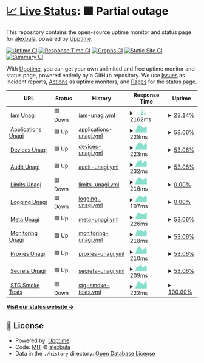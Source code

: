 # [📈 Live Status](https://alexbula.github.io/test_status): <!--live status--> **🟧 Partial outage**

This repository contains the open-source uptime monitor and status page for [alexbula](https://alexbula.github.io/test_status), powered by [Upptime](https://github.com/upptime/upptime).

[![Uptime CI](https://github.com/alexbula/test_status/workflows/Uptime%20CI/badge.svg)](https://github.com/alexbula/test_status/actions?query=workflow%3A%22Uptime+CI%22)
[![Response Time CI](https://github.com/alexbula/test_status/workflows/Response%20Time%20CI/badge.svg)](https://github.com/alexbula/test_status/actions?query=workflow%3A%22Response+Time+CI%22)
[![Graphs CI](https://github.com/alexbula/test_status/workflows/Graphs%20CI/badge.svg)](https://github.com/alexbula/test_status/actions?query=workflow%3A%22Graphs+CI%22)
[![Static Site CI](https://github.com/alexbula/test_status/workflows/Static%20Site%20CI/badge.svg)](https://github.com/alexbula/test_status/actions?query=workflow%3A%22Static+Site+CI%22)
[![Summary CI](https://github.com/alexbula/test_status/workflows/Summary%20CI/badge.svg)](https://github.com/alexbula/test_status/actions?query=workflow%3A%22Summary+CI%22)

With [Upptime](https://upptime.js.org), you can get your own unlimited and free uptime monitor and status page, powered entirely by a GitHub repository. We use [Issues](https://github.com/alexbula/test_status/issues) as incident reports, [Actions](https://github.com/alexbula/test_status/actions) as uptime monitors, and [Pages](https://alexbula.github.io/test_status) for the status page.

<!--start: status pages-->
<!-- This summary is generated by Upptime (https://github.com/upptime/upptime) -->
<!-- Do not edit this manually, your changes will be overwritten -->
<!-- prettier-ignore -->
| URL | Status | History | Response Time | Uptime |
| --- | ------ | ------- | ------------- | ------ |
| <img alt="" src="https://icons.duckduckgo.com/ip3/iam.europe-west3.unagi.dev02.nttclouds.co.ico" height="13"> [Iam Unagi](https://iam.europe-west3.unagi.dev02.nttclouds.co/diagnostics/v1alpha2:healthcheck) | 🟥 Down | [iam-unagi.yml](https://github.com/AlexBula/test_status/commits/HEAD/history/iam-unagi.yml) | <details><summary><img alt="Response time graph" src="./graphs/iam-unagi/response-time-week.png" height="20"> 2162ms</summary><br><a href="https://alexbula.github.io/test_status/history/iam-unagi"><img alt="Response time 1245" src="https://img.shields.io/endpoint?url=https%3A%2F%2Fraw.githubusercontent.com%2FAlexBula%2Ftest_status%2FHEAD%2Fapi%2Fiam-unagi%2Fresponse-time.json"></a><br><a href="https://alexbula.github.io/test_status/history/iam-unagi"><img alt="24-hour response time 791" src="https://img.shields.io/endpoint?url=https%3A%2F%2Fraw.githubusercontent.com%2FAlexBula%2Ftest_status%2FHEAD%2Fapi%2Fiam-unagi%2Fresponse-time-day.json"></a><br><a href="https://alexbula.github.io/test_status/history/iam-unagi"><img alt="7-day response time 2162" src="https://img.shields.io/endpoint?url=https%3A%2F%2Fraw.githubusercontent.com%2FAlexBula%2Ftest_status%2FHEAD%2Fapi%2Fiam-unagi%2Fresponse-time-week.json"></a><br><a href="https://alexbula.github.io/test_status/history/iam-unagi"><img alt="30-day response time 1245" src="https://img.shields.io/endpoint?url=https%3A%2F%2Fraw.githubusercontent.com%2FAlexBula%2Ftest_status%2FHEAD%2Fapi%2Fiam-unagi%2Fresponse-time-month.json"></a><br><a href="https://alexbula.github.io/test_status/history/iam-unagi"><img alt="1-year response time 1245" src="https://img.shields.io/endpoint?url=https%3A%2F%2Fraw.githubusercontent.com%2FAlexBula%2Ftest_status%2FHEAD%2Fapi%2Fiam-unagi%2Fresponse-time-year.json"></a></details> | <details><summary><a href="https://alexbula.github.io/test_status/history/iam-unagi">28.14%</a></summary><a href="https://alexbula.github.io/test_status/history/iam-unagi"><img alt="All-time uptime 61.44%" src="https://img.shields.io/endpoint?url=https%3A%2F%2Fraw.githubusercontent.com%2FAlexBula%2Ftest_status%2FHEAD%2Fapi%2Fiam-unagi%2Fuptime.json"></a><br><a href="https://alexbula.github.io/test_status/history/iam-unagi"><img alt="24-hour uptime 46.92%" src="https://img.shields.io/endpoint?url=https%3A%2F%2Fraw.githubusercontent.com%2FAlexBula%2Ftest_status%2FHEAD%2Fapi%2Fiam-unagi%2Fuptime-day.json"></a><br><a href="https://alexbula.github.io/test_status/history/iam-unagi"><img alt="7-day uptime 28.14%" src="https://img.shields.io/endpoint?url=https%3A%2F%2Fraw.githubusercontent.com%2FAlexBula%2Ftest_status%2FHEAD%2Fapi%2Fiam-unagi%2Fuptime-week.json"></a><br><a href="https://alexbula.github.io/test_status/history/iam-unagi"><img alt="30-day uptime 61.44%" src="https://img.shields.io/endpoint?url=https%3A%2F%2Fraw.githubusercontent.com%2FAlexBula%2Ftest_status%2FHEAD%2Fapi%2Fiam-unagi%2Fuptime-month.json"></a><br><a href="https://alexbula.github.io/test_status/history/iam-unagi"><img alt="1-year uptime 61.44%" src="https://img.shields.io/endpoint?url=https%3A%2F%2Fraw.githubusercontent.com%2FAlexBula%2Ftest_status%2FHEAD%2Fapi%2Fiam-unagi%2Fuptime-year.json"></a></details>
| <img alt="" src="https://icons.duckduckgo.com/ip3/applications.europe-west3.unagi.dev02.nttclouds.co.ico" height="13"> [Applications Unagi](https://applications.europe-west3.unagi.dev02.nttclouds.co/diagnostics/v1alpha2:healthcheck) | 🟩 Up | [applications-unagi.yml](https://github.com/AlexBula/test_status/commits/HEAD/history/applications-unagi.yml) | <details><summary><img alt="Response time graph" src="./graphs/applications-unagi/response-time-week.png" height="20"> 228ms</summary><br><a href="https://alexbula.github.io/test_status/history/applications-unagi"><img alt="Response time 229" src="https://img.shields.io/endpoint?url=https%3A%2F%2Fraw.githubusercontent.com%2FAlexBula%2Ftest_status%2FHEAD%2Fapi%2Fapplications-unagi%2Fresponse-time.json"></a><br><a href="https://alexbula.github.io/test_status/history/applications-unagi"><img alt="24-hour response time 212" src="https://img.shields.io/endpoint?url=https%3A%2F%2Fraw.githubusercontent.com%2FAlexBula%2Ftest_status%2FHEAD%2Fapi%2Fapplications-unagi%2Fresponse-time-day.json"></a><br><a href="https://alexbula.github.io/test_status/history/applications-unagi"><img alt="7-day response time 228" src="https://img.shields.io/endpoint?url=https%3A%2F%2Fraw.githubusercontent.com%2FAlexBula%2Ftest_status%2FHEAD%2Fapi%2Fapplications-unagi%2Fresponse-time-week.json"></a><br><a href="https://alexbula.github.io/test_status/history/applications-unagi"><img alt="30-day response time 229" src="https://img.shields.io/endpoint?url=https%3A%2F%2Fraw.githubusercontent.com%2FAlexBula%2Ftest_status%2FHEAD%2Fapi%2Fapplications-unagi%2Fresponse-time-month.json"></a><br><a href="https://alexbula.github.io/test_status/history/applications-unagi"><img alt="1-year response time 229" src="https://img.shields.io/endpoint?url=https%3A%2F%2Fraw.githubusercontent.com%2FAlexBula%2Ftest_status%2FHEAD%2Fapi%2Fapplications-unagi%2Fresponse-time-year.json"></a></details> | <details><summary><a href="https://alexbula.github.io/test_status/history/applications-unagi">53.06%</a></summary><a href="https://alexbula.github.io/test_status/history/applications-unagi"><img alt="All-time uptime 56.42%" src="https://img.shields.io/endpoint?url=https%3A%2F%2Fraw.githubusercontent.com%2FAlexBula%2Ftest_status%2FHEAD%2Fapi%2Fapplications-unagi%2Fuptime.json"></a><br><a href="https://alexbula.github.io/test_status/history/applications-unagi"><img alt="24-hour uptime 100.00%" src="https://img.shields.io/endpoint?url=https%3A%2F%2Fraw.githubusercontent.com%2FAlexBula%2Ftest_status%2FHEAD%2Fapi%2Fapplications-unagi%2Fuptime-day.json"></a><br><a href="https://alexbula.github.io/test_status/history/applications-unagi"><img alt="7-day uptime 53.06%" src="https://img.shields.io/endpoint?url=https%3A%2F%2Fraw.githubusercontent.com%2FAlexBula%2Ftest_status%2FHEAD%2Fapi%2Fapplications-unagi%2Fuptime-week.json"></a><br><a href="https://alexbula.github.io/test_status/history/applications-unagi"><img alt="30-day uptime 56.42%" src="https://img.shields.io/endpoint?url=https%3A%2F%2Fraw.githubusercontent.com%2FAlexBula%2Ftest_status%2FHEAD%2Fapi%2Fapplications-unagi%2Fuptime-month.json"></a><br><a href="https://alexbula.github.io/test_status/history/applications-unagi"><img alt="1-year uptime 56.42%" src="https://img.shields.io/endpoint?url=https%3A%2F%2Fraw.githubusercontent.com%2FAlexBula%2Ftest_status%2FHEAD%2Fapi%2Fapplications-unagi%2Fuptime-year.json"></a></details>
| <img alt="" src="https://icons.duckduckgo.com/ip3/devices.europe-west3.unagi.dev02.nttclouds.co.ico" height="13"> [Devices Unagi](https://devices.europe-west3.unagi.dev02.nttclouds.co/diagnostics/v1alpha2:healthcheck) | 🟩 Up | [devices-unagi.yml](https://github.com/AlexBula/test_status/commits/HEAD/history/devices-unagi.yml) | <details><summary><img alt="Response time graph" src="./graphs/devices-unagi/response-time-week.png" height="20"> 223ms</summary><br><a href="https://alexbula.github.io/test_status/history/devices-unagi"><img alt="Response time 221" src="https://img.shields.io/endpoint?url=https%3A%2F%2Fraw.githubusercontent.com%2FAlexBula%2Ftest_status%2FHEAD%2Fapi%2Fdevices-unagi%2Fresponse-time.json"></a><br><a href="https://alexbula.github.io/test_status/history/devices-unagi"><img alt="24-hour response time 179" src="https://img.shields.io/endpoint?url=https%3A%2F%2Fraw.githubusercontent.com%2FAlexBula%2Ftest_status%2FHEAD%2Fapi%2Fdevices-unagi%2Fresponse-time-day.json"></a><br><a href="https://alexbula.github.io/test_status/history/devices-unagi"><img alt="7-day response time 223" src="https://img.shields.io/endpoint?url=https%3A%2F%2Fraw.githubusercontent.com%2FAlexBula%2Ftest_status%2FHEAD%2Fapi%2Fdevices-unagi%2Fresponse-time-week.json"></a><br><a href="https://alexbula.github.io/test_status/history/devices-unagi"><img alt="30-day response time 221" src="https://img.shields.io/endpoint?url=https%3A%2F%2Fraw.githubusercontent.com%2FAlexBula%2Ftest_status%2FHEAD%2Fapi%2Fdevices-unagi%2Fresponse-time-month.json"></a><br><a href="https://alexbula.github.io/test_status/history/devices-unagi"><img alt="1-year response time 221" src="https://img.shields.io/endpoint?url=https%3A%2F%2Fraw.githubusercontent.com%2FAlexBula%2Ftest_status%2FHEAD%2Fapi%2Fdevices-unagi%2Fresponse-time-year.json"></a></details> | <details><summary><a href="https://alexbula.github.io/test_status/history/devices-unagi">53.06%</a></summary><a href="https://alexbula.github.io/test_status/history/devices-unagi"><img alt="All-time uptime 56.42%" src="https://img.shields.io/endpoint?url=https%3A%2F%2Fraw.githubusercontent.com%2FAlexBula%2Ftest_status%2FHEAD%2Fapi%2Fdevices-unagi%2Fuptime.json"></a><br><a href="https://alexbula.github.io/test_status/history/devices-unagi"><img alt="24-hour uptime 100.00%" src="https://img.shields.io/endpoint?url=https%3A%2F%2Fraw.githubusercontent.com%2FAlexBula%2Ftest_status%2FHEAD%2Fapi%2Fdevices-unagi%2Fuptime-day.json"></a><br><a href="https://alexbula.github.io/test_status/history/devices-unagi"><img alt="7-day uptime 53.06%" src="https://img.shields.io/endpoint?url=https%3A%2F%2Fraw.githubusercontent.com%2FAlexBula%2Ftest_status%2FHEAD%2Fapi%2Fdevices-unagi%2Fuptime-week.json"></a><br><a href="https://alexbula.github.io/test_status/history/devices-unagi"><img alt="30-day uptime 56.42%" src="https://img.shields.io/endpoint?url=https%3A%2F%2Fraw.githubusercontent.com%2FAlexBula%2Ftest_status%2FHEAD%2Fapi%2Fdevices-unagi%2Fuptime-month.json"></a><br><a href="https://alexbula.github.io/test_status/history/devices-unagi"><img alt="1-year uptime 56.42%" src="https://img.shields.io/endpoint?url=https%3A%2F%2Fraw.githubusercontent.com%2FAlexBula%2Ftest_status%2FHEAD%2Fapi%2Fdevices-unagi%2Fuptime-year.json"></a></details>
| <img alt="" src="https://icons.duckduckgo.com/ip3/audit.europe-west3.unagi.dev02.nttclouds.co.ico" height="13"> [Audit Unagi](https://audit.europe-west3.unagi.dev02.nttclouds.co/diagnostics/v1alpha2:healthcheck) | 🟩 Up | [audit-unagi.yml](https://github.com/AlexBula/test_status/commits/HEAD/history/audit-unagi.yml) | <details><summary><img alt="Response time graph" src="./graphs/audit-unagi/response-time-week.png" height="20"> 232ms</summary><br><a href="https://alexbula.github.io/test_status/history/audit-unagi"><img alt="Response time 225" src="https://img.shields.io/endpoint?url=https%3A%2F%2Fraw.githubusercontent.com%2FAlexBula%2Ftest_status%2FHEAD%2Fapi%2Faudit-unagi%2Fresponse-time.json"></a><br><a href="https://alexbula.github.io/test_status/history/audit-unagi"><img alt="24-hour response time 199" src="https://img.shields.io/endpoint?url=https%3A%2F%2Fraw.githubusercontent.com%2FAlexBula%2Ftest_status%2FHEAD%2Fapi%2Faudit-unagi%2Fresponse-time-day.json"></a><br><a href="https://alexbula.github.io/test_status/history/audit-unagi"><img alt="7-day response time 232" src="https://img.shields.io/endpoint?url=https%3A%2F%2Fraw.githubusercontent.com%2FAlexBula%2Ftest_status%2FHEAD%2Fapi%2Faudit-unagi%2Fresponse-time-week.json"></a><br><a href="https://alexbula.github.io/test_status/history/audit-unagi"><img alt="30-day response time 225" src="https://img.shields.io/endpoint?url=https%3A%2F%2Fraw.githubusercontent.com%2FAlexBula%2Ftest_status%2FHEAD%2Fapi%2Faudit-unagi%2Fresponse-time-month.json"></a><br><a href="https://alexbula.github.io/test_status/history/audit-unagi"><img alt="1-year response time 225" src="https://img.shields.io/endpoint?url=https%3A%2F%2Fraw.githubusercontent.com%2FAlexBula%2Ftest_status%2FHEAD%2Fapi%2Faudit-unagi%2Fresponse-time-year.json"></a></details> | <details><summary><a href="https://alexbula.github.io/test_status/history/audit-unagi">53.06%</a></summary><a href="https://alexbula.github.io/test_status/history/audit-unagi"><img alt="All-time uptime 56.42%" src="https://img.shields.io/endpoint?url=https%3A%2F%2Fraw.githubusercontent.com%2FAlexBula%2Ftest_status%2FHEAD%2Fapi%2Faudit-unagi%2Fuptime.json"></a><br><a href="https://alexbula.github.io/test_status/history/audit-unagi"><img alt="24-hour uptime 100.00%" src="https://img.shields.io/endpoint?url=https%3A%2F%2Fraw.githubusercontent.com%2FAlexBula%2Ftest_status%2FHEAD%2Fapi%2Faudit-unagi%2Fuptime-day.json"></a><br><a href="https://alexbula.github.io/test_status/history/audit-unagi"><img alt="7-day uptime 53.06%" src="https://img.shields.io/endpoint?url=https%3A%2F%2Fraw.githubusercontent.com%2FAlexBula%2Ftest_status%2FHEAD%2Fapi%2Faudit-unagi%2Fuptime-week.json"></a><br><a href="https://alexbula.github.io/test_status/history/audit-unagi"><img alt="30-day uptime 56.42%" src="https://img.shields.io/endpoint?url=https%3A%2F%2Fraw.githubusercontent.com%2FAlexBula%2Ftest_status%2FHEAD%2Fapi%2Faudit-unagi%2Fuptime-month.json"></a><br><a href="https://alexbula.github.io/test_status/history/audit-unagi"><img alt="1-year uptime 56.42%" src="https://img.shields.io/endpoint?url=https%3A%2F%2Fraw.githubusercontent.com%2FAlexBula%2Ftest_status%2FHEAD%2Fapi%2Faudit-unagi%2Fuptime-year.json"></a></details>
| <img alt="" src="https://icons.duckduckgo.com/ip3/limits.europe-west3.unagi.dev02.nttclouds.co.ico" height="13"> [Limits Unagi](https://limits.europe-west3.unagi.dev02.nttclouds.co/diagnostics/v1alpha2:healthcheck) | 🟥 Down | [limits-unagi.yml](https://github.com/AlexBula/test_status/commits/HEAD/history/limits-unagi.yml) | <details><summary><img alt="Response time graph" src="./graphs/limits-unagi/response-time-week.png" height="20"> 216ms</summary><br><a href="https://alexbula.github.io/test_status/history/limits-unagi"><img alt="Response time 206" src="https://img.shields.io/endpoint?url=https%3A%2F%2Fraw.githubusercontent.com%2FAlexBula%2Ftest_status%2FHEAD%2Fapi%2Flimits-unagi%2Fresponse-time.json"></a><br><a href="https://alexbula.github.io/test_status/history/limits-unagi"><img alt="24-hour response time 204" src="https://img.shields.io/endpoint?url=https%3A%2F%2Fraw.githubusercontent.com%2FAlexBula%2Ftest_status%2FHEAD%2Fapi%2Flimits-unagi%2Fresponse-time-day.json"></a><br><a href="https://alexbula.github.io/test_status/history/limits-unagi"><img alt="7-day response time 216" src="https://img.shields.io/endpoint?url=https%3A%2F%2Fraw.githubusercontent.com%2FAlexBula%2Ftest_status%2FHEAD%2Fapi%2Flimits-unagi%2Fresponse-time-week.json"></a><br><a href="https://alexbula.github.io/test_status/history/limits-unagi"><img alt="30-day response time 206" src="https://img.shields.io/endpoint?url=https%3A%2F%2Fraw.githubusercontent.com%2FAlexBula%2Ftest_status%2FHEAD%2Fapi%2Flimits-unagi%2Fresponse-time-month.json"></a><br><a href="https://alexbula.github.io/test_status/history/limits-unagi"><img alt="1-year response time 206" src="https://img.shields.io/endpoint?url=https%3A%2F%2Fraw.githubusercontent.com%2FAlexBula%2Ftest_status%2FHEAD%2Fapi%2Flimits-unagi%2Fresponse-time-year.json"></a></details> | <details><summary><a href="https://alexbula.github.io/test_status/history/limits-unagi">0.00%</a></summary><a href="https://alexbula.github.io/test_status/history/limits-unagi"><img alt="All-time uptime 0.00%" src="https://img.shields.io/endpoint?url=https%3A%2F%2Fraw.githubusercontent.com%2FAlexBula%2Ftest_status%2FHEAD%2Fapi%2Flimits-unagi%2Fuptime.json"></a><br><a href="https://alexbula.github.io/test_status/history/limits-unagi"><img alt="24-hour uptime 0.00%" src="https://img.shields.io/endpoint?url=https%3A%2F%2Fraw.githubusercontent.com%2FAlexBula%2Ftest_status%2FHEAD%2Fapi%2Flimits-unagi%2Fuptime-day.json"></a><br><a href="https://alexbula.github.io/test_status/history/limits-unagi"><img alt="7-day uptime 0.00%" src="https://img.shields.io/endpoint?url=https%3A%2F%2Fraw.githubusercontent.com%2FAlexBula%2Ftest_status%2FHEAD%2Fapi%2Flimits-unagi%2Fuptime-week.json"></a><br><a href="https://alexbula.github.io/test_status/history/limits-unagi"><img alt="30-day uptime 0.00%" src="https://img.shields.io/endpoint?url=https%3A%2F%2Fraw.githubusercontent.com%2FAlexBula%2Ftest_status%2FHEAD%2Fapi%2Flimits-unagi%2Fuptime-month.json"></a><br><a href="https://alexbula.github.io/test_status/history/limits-unagi"><img alt="1-year uptime 0.00%" src="https://img.shields.io/endpoint?url=https%3A%2F%2Fraw.githubusercontent.com%2FAlexBula%2Ftest_status%2FHEAD%2Fapi%2Flimits-unagi%2Fuptime-year.json"></a></details>
| <img alt="" src="https://icons.duckduckgo.com/ip3/logging.europe-west3.unagi.dev02.nttclouds.co.ico" height="13"> [Logging Unagi](https://logging.europe-west3.unagi.dev02.nttclouds.co/diagnostics/v1alpha2:healthcheck) | 🟥 Down | [logging-unagi.yml](https://github.com/AlexBula/test_status/commits/HEAD/history/logging-unagi.yml) | <details><summary><img alt="Response time graph" src="./graphs/logging-unagi/response-time-week.png" height="20"> 197ms</summary><br><a href="https://alexbula.github.io/test_status/history/logging-unagi"><img alt="Response time 202" src="https://img.shields.io/endpoint?url=https%3A%2F%2Fraw.githubusercontent.com%2FAlexBula%2Ftest_status%2FHEAD%2Fapi%2Flogging-unagi%2Fresponse-time.json"></a><br><a href="https://alexbula.github.io/test_status/history/logging-unagi"><img alt="24-hour response time 161" src="https://img.shields.io/endpoint?url=https%3A%2F%2Fraw.githubusercontent.com%2FAlexBula%2Ftest_status%2FHEAD%2Fapi%2Flogging-unagi%2Fresponse-time-day.json"></a><br><a href="https://alexbula.github.io/test_status/history/logging-unagi"><img alt="7-day response time 197" src="https://img.shields.io/endpoint?url=https%3A%2F%2Fraw.githubusercontent.com%2FAlexBula%2Ftest_status%2FHEAD%2Fapi%2Flogging-unagi%2Fresponse-time-week.json"></a><br><a href="https://alexbula.github.io/test_status/history/logging-unagi"><img alt="30-day response time 202" src="https://img.shields.io/endpoint?url=https%3A%2F%2Fraw.githubusercontent.com%2FAlexBula%2Ftest_status%2FHEAD%2Fapi%2Flogging-unagi%2Fresponse-time-month.json"></a><br><a href="https://alexbula.github.io/test_status/history/logging-unagi"><img alt="1-year response time 202" src="https://img.shields.io/endpoint?url=https%3A%2F%2Fraw.githubusercontent.com%2FAlexBula%2Ftest_status%2FHEAD%2Fapi%2Flogging-unagi%2Fresponse-time-year.json"></a></details> | <details><summary><a href="https://alexbula.github.io/test_status/history/logging-unagi">0.00%</a></summary><a href="https://alexbula.github.io/test_status/history/logging-unagi"><img alt="All-time uptime 0.00%" src="https://img.shields.io/endpoint?url=https%3A%2F%2Fraw.githubusercontent.com%2FAlexBula%2Ftest_status%2FHEAD%2Fapi%2Flogging-unagi%2Fuptime.json"></a><br><a href="https://alexbula.github.io/test_status/history/logging-unagi"><img alt="24-hour uptime 0.00%" src="https://img.shields.io/endpoint?url=https%3A%2F%2Fraw.githubusercontent.com%2FAlexBula%2Ftest_status%2FHEAD%2Fapi%2Flogging-unagi%2Fuptime-day.json"></a><br><a href="https://alexbula.github.io/test_status/history/logging-unagi"><img alt="7-day uptime 0.00%" src="https://img.shields.io/endpoint?url=https%3A%2F%2Fraw.githubusercontent.com%2FAlexBula%2Ftest_status%2FHEAD%2Fapi%2Flogging-unagi%2Fuptime-week.json"></a><br><a href="https://alexbula.github.io/test_status/history/logging-unagi"><img alt="30-day uptime 0.00%" src="https://img.shields.io/endpoint?url=https%3A%2F%2Fraw.githubusercontent.com%2FAlexBula%2Ftest_status%2FHEAD%2Fapi%2Flogging-unagi%2Fuptime-month.json"></a><br><a href="https://alexbula.github.io/test_status/history/logging-unagi"><img alt="1-year uptime 0.00%" src="https://img.shields.io/endpoint?url=https%3A%2F%2Fraw.githubusercontent.com%2FAlexBula%2Ftest_status%2FHEAD%2Fapi%2Flogging-unagi%2Fuptime-year.json"></a></details>
| <img alt="" src="https://icons.duckduckgo.com/ip3/meta.europe-west3.unagi.dev02.nttclouds.co.ico" height="13"> [Meta Unagi](https://meta.europe-west3.unagi.dev02.nttclouds.co/diagnostics/v1alpha2:healthcheck) | 🟩 Up | [meta-unagi.yml](https://github.com/AlexBula/test_status/commits/HEAD/history/meta-unagi.yml) | <details><summary><img alt="Response time graph" src="./graphs/meta-unagi/response-time-week.png" height="20"> 226ms</summary><br><a href="https://alexbula.github.io/test_status/history/meta-unagi"><img alt="Response time 226" src="https://img.shields.io/endpoint?url=https%3A%2F%2Fraw.githubusercontent.com%2FAlexBula%2Ftest_status%2FHEAD%2Fapi%2Fmeta-unagi%2Fresponse-time.json"></a><br><a href="https://alexbula.github.io/test_status/history/meta-unagi"><img alt="24-hour response time 282" src="https://img.shields.io/endpoint?url=https%3A%2F%2Fraw.githubusercontent.com%2FAlexBula%2Ftest_status%2FHEAD%2Fapi%2Fmeta-unagi%2Fresponse-time-day.json"></a><br><a href="https://alexbula.github.io/test_status/history/meta-unagi"><img alt="7-day response time 226" src="https://img.shields.io/endpoint?url=https%3A%2F%2Fraw.githubusercontent.com%2FAlexBula%2Ftest_status%2FHEAD%2Fapi%2Fmeta-unagi%2Fresponse-time-week.json"></a><br><a href="https://alexbula.github.io/test_status/history/meta-unagi"><img alt="30-day response time 226" src="https://img.shields.io/endpoint?url=https%3A%2F%2Fraw.githubusercontent.com%2FAlexBula%2Ftest_status%2FHEAD%2Fapi%2Fmeta-unagi%2Fresponse-time-month.json"></a><br><a href="https://alexbula.github.io/test_status/history/meta-unagi"><img alt="1-year response time 226" src="https://img.shields.io/endpoint?url=https%3A%2F%2Fraw.githubusercontent.com%2FAlexBula%2Ftest_status%2FHEAD%2Fapi%2Fmeta-unagi%2Fresponse-time-year.json"></a></details> | <details><summary><a href="https://alexbula.github.io/test_status/history/meta-unagi">53.06%</a></summary><a href="https://alexbula.github.io/test_status/history/meta-unagi"><img alt="All-time uptime 57.25%" src="https://img.shields.io/endpoint?url=https%3A%2F%2Fraw.githubusercontent.com%2FAlexBula%2Ftest_status%2FHEAD%2Fapi%2Fmeta-unagi%2Fuptime.json"></a><br><a href="https://alexbula.github.io/test_status/history/meta-unagi"><img alt="24-hour uptime 100.00%" src="https://img.shields.io/endpoint?url=https%3A%2F%2Fraw.githubusercontent.com%2FAlexBula%2Ftest_status%2FHEAD%2Fapi%2Fmeta-unagi%2Fuptime-day.json"></a><br><a href="https://alexbula.github.io/test_status/history/meta-unagi"><img alt="7-day uptime 53.06%" src="https://img.shields.io/endpoint?url=https%3A%2F%2Fraw.githubusercontent.com%2FAlexBula%2Ftest_status%2FHEAD%2Fapi%2Fmeta-unagi%2Fuptime-week.json"></a><br><a href="https://alexbula.github.io/test_status/history/meta-unagi"><img alt="30-day uptime 57.25%" src="https://img.shields.io/endpoint?url=https%3A%2F%2Fraw.githubusercontent.com%2FAlexBula%2Ftest_status%2FHEAD%2Fapi%2Fmeta-unagi%2Fuptime-month.json"></a><br><a href="https://alexbula.github.io/test_status/history/meta-unagi"><img alt="1-year uptime 57.25%" src="https://img.shields.io/endpoint?url=https%3A%2F%2Fraw.githubusercontent.com%2FAlexBula%2Ftest_status%2FHEAD%2Fapi%2Fmeta-unagi%2Fuptime-year.json"></a></details>
| <img alt="" src="https://icons.duckduckgo.com/ip3/monitoring.europe-west3.unagi.dev02.nttclouds.co.ico" height="13"> [Monitoring Unagi](https://monitoring.europe-west3.unagi.dev02.nttclouds.co/diagnostics/v1alpha2:healthcheck) | 🟩 Up | [monitoring-unagi.yml](https://github.com/AlexBula/test_status/commits/HEAD/history/monitoring-unagi.yml) | <details><summary><img alt="Response time graph" src="./graphs/monitoring-unagi/response-time-week.png" height="20"> 218ms</summary><br><a href="https://alexbula.github.io/test_status/history/monitoring-unagi"><img alt="Response time 217" src="https://img.shields.io/endpoint?url=https%3A%2F%2Fraw.githubusercontent.com%2FAlexBula%2Ftest_status%2FHEAD%2Fapi%2Fmonitoring-unagi%2Fresponse-time.json"></a><br><a href="https://alexbula.github.io/test_status/history/monitoring-unagi"><img alt="24-hour response time 166" src="https://img.shields.io/endpoint?url=https%3A%2F%2Fraw.githubusercontent.com%2FAlexBula%2Ftest_status%2FHEAD%2Fapi%2Fmonitoring-unagi%2Fresponse-time-day.json"></a><br><a href="https://alexbula.github.io/test_status/history/monitoring-unagi"><img alt="7-day response time 218" src="https://img.shields.io/endpoint?url=https%3A%2F%2Fraw.githubusercontent.com%2FAlexBula%2Ftest_status%2FHEAD%2Fapi%2Fmonitoring-unagi%2Fresponse-time-week.json"></a><br><a href="https://alexbula.github.io/test_status/history/monitoring-unagi"><img alt="30-day response time 217" src="https://img.shields.io/endpoint?url=https%3A%2F%2Fraw.githubusercontent.com%2FAlexBula%2Ftest_status%2FHEAD%2Fapi%2Fmonitoring-unagi%2Fresponse-time-month.json"></a><br><a href="https://alexbula.github.io/test_status/history/monitoring-unagi"><img alt="1-year response time 217" src="https://img.shields.io/endpoint?url=https%3A%2F%2Fraw.githubusercontent.com%2FAlexBula%2Ftest_status%2FHEAD%2Fapi%2Fmonitoring-unagi%2Fresponse-time-year.json"></a></details> | <details><summary><a href="https://alexbula.github.io/test_status/history/monitoring-unagi">53.06%</a></summary><a href="https://alexbula.github.io/test_status/history/monitoring-unagi"><img alt="All-time uptime 56.35%" src="https://img.shields.io/endpoint?url=https%3A%2F%2Fraw.githubusercontent.com%2FAlexBula%2Ftest_status%2FHEAD%2Fapi%2Fmonitoring-unagi%2Fuptime.json"></a><br><a href="https://alexbula.github.io/test_status/history/monitoring-unagi"><img alt="24-hour uptime 100.00%" src="https://img.shields.io/endpoint?url=https%3A%2F%2Fraw.githubusercontent.com%2FAlexBula%2Ftest_status%2FHEAD%2Fapi%2Fmonitoring-unagi%2Fuptime-day.json"></a><br><a href="https://alexbula.github.io/test_status/history/monitoring-unagi"><img alt="7-day uptime 53.06%" src="https://img.shields.io/endpoint?url=https%3A%2F%2Fraw.githubusercontent.com%2FAlexBula%2Ftest_status%2FHEAD%2Fapi%2Fmonitoring-unagi%2Fuptime-week.json"></a><br><a href="https://alexbula.github.io/test_status/history/monitoring-unagi"><img alt="30-day uptime 56.35%" src="https://img.shields.io/endpoint?url=https%3A%2F%2Fraw.githubusercontent.com%2FAlexBula%2Ftest_status%2FHEAD%2Fapi%2Fmonitoring-unagi%2Fuptime-month.json"></a><br><a href="https://alexbula.github.io/test_status/history/monitoring-unagi"><img alt="1-year uptime 56.35%" src="https://img.shields.io/endpoint?url=https%3A%2F%2Fraw.githubusercontent.com%2FAlexBula%2Ftest_status%2FHEAD%2Fapi%2Fmonitoring-unagi%2Fuptime-year.json"></a></details>
| <img alt="" src="https://icons.duckduckgo.com/ip3/proxies.europe-west3.unagi.dev02.nttclouds.co.ico" height="13"> [Proxies Unagi](https://proxies.europe-west3.unagi.dev02.nttclouds.co/diagnostics/v1alpha2:healthcheck) | 🟩 Up | [proxies-unagi.yml](https://github.com/AlexBula/test_status/commits/HEAD/history/proxies-unagi.yml) | <details><summary><img alt="Response time graph" src="./graphs/proxies-unagi/response-time-week.png" height="20"> 210ms</summary><br><a href="https://alexbula.github.io/test_status/history/proxies-unagi"><img alt="Response time 203" src="https://img.shields.io/endpoint?url=https%3A%2F%2Fraw.githubusercontent.com%2FAlexBula%2Ftest_status%2FHEAD%2Fapi%2Fproxies-unagi%2Fresponse-time.json"></a><br><a href="https://alexbula.github.io/test_status/history/proxies-unagi"><img alt="24-hour response time 149" src="https://img.shields.io/endpoint?url=https%3A%2F%2Fraw.githubusercontent.com%2FAlexBula%2Ftest_status%2FHEAD%2Fapi%2Fproxies-unagi%2Fresponse-time-day.json"></a><br><a href="https://alexbula.github.io/test_status/history/proxies-unagi"><img alt="7-day response time 210" src="https://img.shields.io/endpoint?url=https%3A%2F%2Fraw.githubusercontent.com%2FAlexBula%2Ftest_status%2FHEAD%2Fapi%2Fproxies-unagi%2Fresponse-time-week.json"></a><br><a href="https://alexbula.github.io/test_status/history/proxies-unagi"><img alt="30-day response time 203" src="https://img.shields.io/endpoint?url=https%3A%2F%2Fraw.githubusercontent.com%2FAlexBula%2Ftest_status%2FHEAD%2Fapi%2Fproxies-unagi%2Fresponse-time-month.json"></a><br><a href="https://alexbula.github.io/test_status/history/proxies-unagi"><img alt="1-year response time 203" src="https://img.shields.io/endpoint?url=https%3A%2F%2Fraw.githubusercontent.com%2FAlexBula%2Ftest_status%2FHEAD%2Fapi%2Fproxies-unagi%2Fresponse-time-year.json"></a></details> | <details><summary><a href="https://alexbula.github.io/test_status/history/proxies-unagi">53.06%</a></summary><a href="https://alexbula.github.io/test_status/history/proxies-unagi"><img alt="All-time uptime 56.35%" src="https://img.shields.io/endpoint?url=https%3A%2F%2Fraw.githubusercontent.com%2FAlexBula%2Ftest_status%2FHEAD%2Fapi%2Fproxies-unagi%2Fuptime.json"></a><br><a href="https://alexbula.github.io/test_status/history/proxies-unagi"><img alt="24-hour uptime 100.00%" src="https://img.shields.io/endpoint?url=https%3A%2F%2Fraw.githubusercontent.com%2FAlexBula%2Ftest_status%2FHEAD%2Fapi%2Fproxies-unagi%2Fuptime-day.json"></a><br><a href="https://alexbula.github.io/test_status/history/proxies-unagi"><img alt="7-day uptime 53.06%" src="https://img.shields.io/endpoint?url=https%3A%2F%2Fraw.githubusercontent.com%2FAlexBula%2Ftest_status%2FHEAD%2Fapi%2Fproxies-unagi%2Fuptime-week.json"></a><br><a href="https://alexbula.github.io/test_status/history/proxies-unagi"><img alt="30-day uptime 56.35%" src="https://img.shields.io/endpoint?url=https%3A%2F%2Fraw.githubusercontent.com%2FAlexBula%2Ftest_status%2FHEAD%2Fapi%2Fproxies-unagi%2Fuptime-month.json"></a><br><a href="https://alexbula.github.io/test_status/history/proxies-unagi"><img alt="1-year uptime 56.35%" src="https://img.shields.io/endpoint?url=https%3A%2F%2Fraw.githubusercontent.com%2FAlexBula%2Ftest_status%2FHEAD%2Fapi%2Fproxies-unagi%2Fuptime-year.json"></a></details>
| <img alt="" src="https://icons.duckduckgo.com/ip3/secrets.europe-west3.unagi.dev02.nttclouds.co.ico" height="13"> [Secrets Unagi](https://secrets.europe-west3.unagi.dev02.nttclouds.co/diagnostics/v1alpha2:healthcheck) | 🟩 Up | [secrets-unagi.yml](https://github.com/AlexBula/test_status/commits/HEAD/history/secrets-unagi.yml) | <details><summary><img alt="Response time graph" src="./graphs/secrets-unagi/response-time-week.png" height="20"> 209ms</summary><br><a href="https://alexbula.github.io/test_status/history/secrets-unagi"><img alt="Response time 209" src="https://img.shields.io/endpoint?url=https%3A%2F%2Fraw.githubusercontent.com%2FAlexBula%2Ftest_status%2FHEAD%2Fapi%2Fsecrets-unagi%2Fresponse-time.json"></a><br><a href="https://alexbula.github.io/test_status/history/secrets-unagi"><img alt="24-hour response time 144" src="https://img.shields.io/endpoint?url=https%3A%2F%2Fraw.githubusercontent.com%2FAlexBula%2Ftest_status%2FHEAD%2Fapi%2Fsecrets-unagi%2Fresponse-time-day.json"></a><br><a href="https://alexbula.github.io/test_status/history/secrets-unagi"><img alt="7-day response time 209" src="https://img.shields.io/endpoint?url=https%3A%2F%2Fraw.githubusercontent.com%2FAlexBula%2Ftest_status%2FHEAD%2Fapi%2Fsecrets-unagi%2Fresponse-time-week.json"></a><br><a href="https://alexbula.github.io/test_status/history/secrets-unagi"><img alt="30-day response time 209" src="https://img.shields.io/endpoint?url=https%3A%2F%2Fraw.githubusercontent.com%2FAlexBula%2Ftest_status%2FHEAD%2Fapi%2Fsecrets-unagi%2Fresponse-time-month.json"></a><br><a href="https://alexbula.github.io/test_status/history/secrets-unagi"><img alt="1-year response time 209" src="https://img.shields.io/endpoint?url=https%3A%2F%2Fraw.githubusercontent.com%2FAlexBula%2Ftest_status%2FHEAD%2Fapi%2Fsecrets-unagi%2Fresponse-time-year.json"></a></details> | <details><summary><a href="https://alexbula.github.io/test_status/history/secrets-unagi">53.06%</a></summary><a href="https://alexbula.github.io/test_status/history/secrets-unagi"><img alt="All-time uptime 56.35%" src="https://img.shields.io/endpoint?url=https%3A%2F%2Fraw.githubusercontent.com%2FAlexBula%2Ftest_status%2FHEAD%2Fapi%2Fsecrets-unagi%2Fuptime.json"></a><br><a href="https://alexbula.github.io/test_status/history/secrets-unagi"><img alt="24-hour uptime 100.00%" src="https://img.shields.io/endpoint?url=https%3A%2F%2Fraw.githubusercontent.com%2FAlexBula%2Ftest_status%2FHEAD%2Fapi%2Fsecrets-unagi%2Fuptime-day.json"></a><br><a href="https://alexbula.github.io/test_status/history/secrets-unagi"><img alt="7-day uptime 53.06%" src="https://img.shields.io/endpoint?url=https%3A%2F%2Fraw.githubusercontent.com%2FAlexBula%2Ftest_status%2FHEAD%2Fapi%2Fsecrets-unagi%2Fuptime-week.json"></a><br><a href="https://alexbula.github.io/test_status/history/secrets-unagi"><img alt="30-day uptime 56.35%" src="https://img.shields.io/endpoint?url=https%3A%2F%2Fraw.githubusercontent.com%2FAlexBula%2Ftest_status%2FHEAD%2Fapi%2Fsecrets-unagi%2Fuptime-month.json"></a><br><a href="https://alexbula.github.io/test_status/history/secrets-unagi"><img alt="1-year uptime 56.35%" src="https://img.shields.io/endpoint?url=https%3A%2F%2Fraw.githubusercontent.com%2FAlexBula%2Ftest_status%2FHEAD%2Fapi%2Fsecrets-unagi%2Fuptime-year.json"></a></details>
| <img alt="" src="https://icons.duckduckgo.com/ip3/api.github.com.ico" height="13"> [STG Smoke Tests](https://api.github.com/repos/cloudwan/qa/actions/workflows/25360914/runs?per_page=1&page=1&status=completed) | 🟥 Down | [stg-smoke-tests.yml](https://github.com/AlexBula/test_status/commits/HEAD/history/stg-smoke-tests.yml) | <details><summary><img alt="Response time graph" src="./graphs/stg-smoke-tests/response-time-week.png" height="20"> 222ms</summary><br><a href="https://alexbula.github.io/test_status/history/stg-smoke-tests"><img alt="Response time 257" src="https://img.shields.io/endpoint?url=https%3A%2F%2Fraw.githubusercontent.com%2FAlexBula%2Ftest_status%2FHEAD%2Fapi%2Fstg-smoke-tests%2Fresponse-time.json"></a><br><a href="https://alexbula.github.io/test_status/history/stg-smoke-tests"><img alt="24-hour response time 235" src="https://img.shields.io/endpoint?url=https%3A%2F%2Fraw.githubusercontent.com%2FAlexBula%2Ftest_status%2FHEAD%2Fapi%2Fstg-smoke-tests%2Fresponse-time-day.json"></a><br><a href="https://alexbula.github.io/test_status/history/stg-smoke-tests"><img alt="7-day response time 222" src="https://img.shields.io/endpoint?url=https%3A%2F%2Fraw.githubusercontent.com%2FAlexBula%2Ftest_status%2FHEAD%2Fapi%2Fstg-smoke-tests%2Fresponse-time-week.json"></a><br><a href="https://alexbula.github.io/test_status/history/stg-smoke-tests"><img alt="30-day response time 257" src="https://img.shields.io/endpoint?url=https%3A%2F%2Fraw.githubusercontent.com%2FAlexBula%2Ftest_status%2FHEAD%2Fapi%2Fstg-smoke-tests%2Fresponse-time-month.json"></a><br><a href="https://alexbula.github.io/test_status/history/stg-smoke-tests"><img alt="1-year response time 257" src="https://img.shields.io/endpoint?url=https%3A%2F%2Fraw.githubusercontent.com%2FAlexBula%2Ftest_status%2FHEAD%2Fapi%2Fstg-smoke-tests%2Fresponse-time-year.json"></a></details> | <details><summary><a href="https://alexbula.github.io/test_status/history/stg-smoke-tests">100.00%</a></summary><a href="https://alexbula.github.io/test_status/history/stg-smoke-tests"><img alt="All-time uptime 75.53%" src="https://img.shields.io/endpoint?url=https%3A%2F%2Fraw.githubusercontent.com%2FAlexBula%2Ftest_status%2FHEAD%2Fapi%2Fstg-smoke-tests%2Fuptime.json"></a><br><a href="https://alexbula.github.io/test_status/history/stg-smoke-tests"><img alt="24-hour uptime 100.00%" src="https://img.shields.io/endpoint?url=https%3A%2F%2Fraw.githubusercontent.com%2FAlexBula%2Ftest_status%2FHEAD%2Fapi%2Fstg-smoke-tests%2Fuptime-day.json"></a><br><a href="https://alexbula.github.io/test_status/history/stg-smoke-tests"><img alt="7-day uptime 100.00%" src="https://img.shields.io/endpoint?url=https%3A%2F%2Fraw.githubusercontent.com%2FAlexBula%2Ftest_status%2FHEAD%2Fapi%2Fstg-smoke-tests%2Fuptime-week.json"></a><br><a href="https://alexbula.github.io/test_status/history/stg-smoke-tests"><img alt="30-day uptime 75.53%" src="https://img.shields.io/endpoint?url=https%3A%2F%2Fraw.githubusercontent.com%2FAlexBula%2Ftest_status%2FHEAD%2Fapi%2Fstg-smoke-tests%2Fuptime-month.json"></a><br><a href="https://alexbula.github.io/test_status/history/stg-smoke-tests"><img alt="1-year uptime 75.53%" src="https://img.shields.io/endpoint?url=https%3A%2F%2Fraw.githubusercontent.com%2FAlexBula%2Ftest_status%2FHEAD%2Fapi%2Fstg-smoke-tests%2Fuptime-year.json"></a></details>

<!--end: status pages-->

[**Visit our status website →**](https://alexbula.github.io/test_status)

## 📄 License

- Powered by: [Upptime](https://github.com/upptime/upptime)
- Code: [MIT](./LICENSE) © [alexbula](https://alexbula.github.io/test_status)
- Data in the `./history` directory: [Open Database License](https://opendatacommons.org/licenses/odbl/1-0/)
